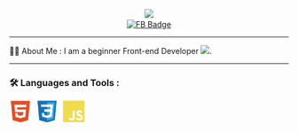 <div id="header" 
        align="center">
        <img src="https://media.giphy.com/media/yYSSBtDgbbRzq/giphy.gif" width="300"/>
      </div>

<div id="badges"
      align="center">
        <a href="https://www.facebook.com/profile.php?id=100009299691870">
        <img src="https://img.shields.io/badge/Facebook-blue?style=for-the-badge&labelColor=black&logo=facebook" alt="FB Badge"/>
        </a>
      </div>
      
---

:woman_technologist: About Me : I am a beginner Front-end Developer  <img src="https://media.giphy.com/media/WUlplcMpOCEmTGBtBW/giphy.gif" width="30" >.


---

### :hammer_and_wrench: Languages and Tools :

 <div>
        <img src="https://github.com/devicons/devicon/blob/master/icons/html5/html5-plain.svg" title="HTML" alt="HTML" width="40" height="40"/>&nbsp;
        <img src="https://github.com/devicons/devicon/blob/master/icons/css3/css3-original.svg" title="CSS" alt="CSS" width="40" height="40"/>&nbsp;
        <img src="https://github.com/devicons/devicon/blob/master/icons/javascript/javascript-plain.svg" title="JS" alt="JS" width="40" height="40"/>&nbsp;
      </div>
